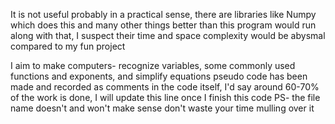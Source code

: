It is not useful probably in a practical sense, there are libraries like Numpy which does this and many other things better than this program would run
along with that, I suspect their time and space complexity would be abysmal compared to my fun project

I aim to make computers- recognize variables, some commonly used functions and exponents, and simplify equations 
pseudo code has been made and recorded as comments in the code itself, I'd say around 60-70% of the work is done, I will update this line once I finish this code
PS- the file name doesn't and won't make sense don't waste your time mulling over it

